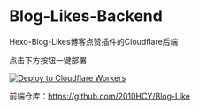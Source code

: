 # Blog-Likes-Backend
Hexo-Blog-Likes博客点赞插件的Cloudflare后端

点击下方按钮一键部署

[![Deploy to Cloudflare Workers](https://deploy.workers.cloudflare.com/button)](https://deploy.workers.cloudflare.com/?url=https://github.com/2010HCY/PageMeter)

前端仓库：https://github.com/2010HCY/Blog-Like
